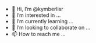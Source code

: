 - 👋 Hi, I’m @kymberlisr
- 👀 I’m interested in ...
- 🌱 I’m currently learning ...
- 💞️ I’m looking to collaborate on ...
- 📫 How to reach me ...

<!---
kymberlisr/kymberlisr is a ✨ special ✨ repository because its `README.md` (this file) appears on your GitHub profile.
You can click the Preview link to take a look at your changes.
--->
